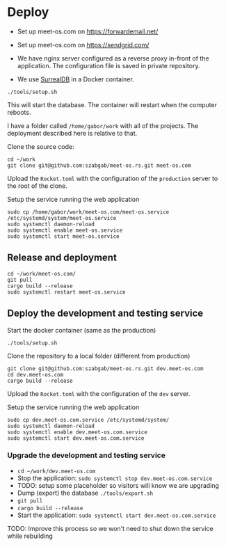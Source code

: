# Deploy

* Set up meet-os.com on https://forwardemail.net/
* Set up meet-os.com on https://sendgrid.com/

* We have nginx server configured as a reverse proxy in-front of the application. The configuration file is saved in private repository.

* We use [SurrealDB](https://surrealdb.com/) in a Docker container.

```
./tools/setup.sh
```

This will start the database. The container will restart when the computer reboots.



I have a folder called `/home/gabor/work` with all of the projects. The deployment described here is relative to that.

Clone the source code:

```
cd ~/work
git clone git@github.com:szabgab/meet-os.rs.git meet-os.com
```

Upload the `Rocket.toml` with the configuration of the `production` server to the root of the clone.


Setup the service running the web application

```
sudo cp /home/gabor/work/meet-os.com/meet-os.service /etc/systemd/system/meet-os.service
sudo systemctl daemon-reload
sudo systemctl enable meet-os.service
sudo systemctl start meet-os.service
```



## Release and deployment

```
cd ~/work/meet-os.com/
git pull
cargo build --release
sudo systemctl restart meet-os.service
```

## Deploy the development and testing service

Start the docker container (same as the production)

```
./tools/setup.sh
```

Clone the repository to a local folder (different from production)

```
git clone git@github.com:szabgab/meet-os.rs.git dev.meet-os.com
cd dev.meet-os.com
cargo build --release
```

Upload the `Rocket.toml` with the configuration of the `dev` server.

Setup the service running the web application

```
sudo cp dev.meet-os.com.service /etc/systemd/system/
sudo systemctl daemon-reload
sudo systemctl enable dev.meet-os.com.service
sudo systemctl start dev.meet-os.com.service
```

### Upgrade the development and testing service

* `cd ~/work/dev.meet-os.com`
* Stop the application: `sudo systemctl stop dev.meet-os.com.service`
* TODO: setup some placeholder so visitors will know we are upgrading
* Dump (export) the database `./tools/export.sh`
* `git pull`
* `cargo build --release`
* Start the application: `sudo systemctl start dev.meet-os.com.service`

TODO: Improve this process so we won't need to shut down the service while rebuilding
